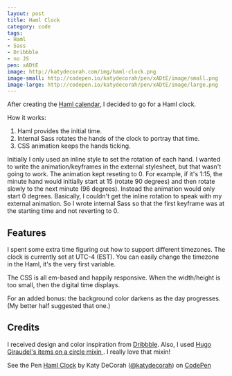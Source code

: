 ```yaml
---
layout: post
title: Haml Clock
category: code
tags:
- Haml
- Sass
- Dribbble
- no JS
pen: xADtE
image: http://katydecorah.com/img/haml-clock.png
image-small: http://codepen.io/katydecorah/pen/xADtE/image/small.png
image-large: http://codepen.io/katydecorah/pen/xADtE/image/large.png
---
```


After creating the [Haml calendar](http://localhost:8888/coding/2013/08/26/haml-calendar.html), I decided to go for a Haml clock.

How it works:

1. Haml provides the initial time.
2. Internal Sass rotates the hands of the clock to portray that time.
3. CSS animation keeps the hands ticking.


Initially I only used an inline style to set the rotation of each hand. I wanted to write the animation/keyframes in the external stylesheet, but that wasn't going to work. The animation kept reseting to 0. For example, if it's 1:15, the minute hand would initially start at 15 (rotate 90 degrees) and then rotate slowly to the next minute (96 degrees). Instead the animation would only start 0 degrees. Basically, I couldn't get the inline rotation to speak with my external animation. So I wrote internal Sass so that the first keyframe was at the starting time and not reverting to 0.

## Features

I spent some extra time figuring out how to support different timezones. The clock is currently set at UTC-4 (EST). You can easily change the timezone in the Haml, it's the very first variable.

The CSS is all em-based and happily responsive. When the width/height is too small, then the digital time displays.

For an added bonus: the background color darkens as the day progresses. (My better half suggested that one.)

## Credits

I received design and color inspiration from [Dribbble](http://dribbble.com/shots/1221456-Flat-Watch-2). Also, I used [Hugo Giraudel's items on a circle mixin
](http://hugogiraudel.com/2013/04/02/items-on-circle/). I really love that mixin!




<p data-height="400" data-theme-id="97" data-slug-hash="xADtE" data-user="katydecorah" data-default-tab="result" class='codepen'>See the Pen <a href='http://codepen.io/katydecorah/pen/xADtE'>Haml Clock</a> by Katy DeCorah (<a href='http://codepen.io/katydecorah'>@katydecorah</a>) on <a href='http://codepen.io'>CodePen</a></p>